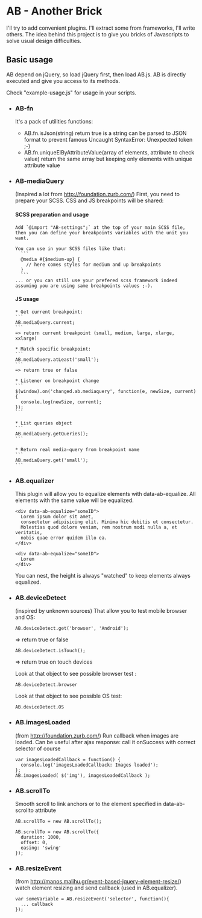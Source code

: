 # AB - Another Brick
I'll try to add convenient plugins. I'll extract some from frameworks, I'll write others.
The idea behind this project is to give you bricks of Javascripts to solve usual design difficulties.


## Basic usage
AB depend on jQuery, so load jQuery first, then load AB.js.
AB is directly executed and give you access to its methods.

Check "example-usage.js" for usage in your scripts.

* ### AB-fn
    It's a pack of utilities functions:
    * AB.fn.isJson(string)
      return true is a string can be parsed to JSON format to prevent famous Uncaught SyntaxError: Unexpected token ;-)
    * AB.fn.uniqueElByAttributeValue(array of elements, attribute to check value)
      return the same array but keeping only elements with unique attribute value


* ### AB-mediaQuery
    (Inspired a lot from http://foundation.zurb.com/)
    First, you need to prepare your SCSS. CSS and JS breakpoints will be shared:

    #### SCSS preparation and usage
      Add `@import "AB-settings";` at the top of your main SCSS file, then you can define your breakpoints variables with the unit you want.

      You can use in your SCSS files like that:
        ```
        @media #{$medium-up} {
          // here comes styles for medium and up breakpoints
        }
        ```
      ... or you can still use your prefered scss framework indeed assuming you are using same breakpoints values ;-).

    #### JS usage
      * Get current breakpoint:
      ```
      AB.mediaQuery.current;
      ```
      => return current breakpoint (small, medium, large, xlarge, xxlarge)

      * Match specific breakpoint:
      ```
      AB.mediaQuery.atLeast('small');
      ```
      => return true or false

      * Listener on breakpoint change
      ```
      $(window).on('changed.ab.mediaquery', function(e, newSize, current) {
        console.log(newSize, current);
      });
      ```

      * List queries object
      ```
      AB.mediaQuery.getQueries();
      ```

      * Return real media-query from breakpoint name
      ```
      AB.mediaQuery.get('small');
      ```


* ### AB.equalizer
    This plugin will allow you to equalize elements with data-ab-equalize. All elements with the same value will be equalized.

    ```
    <div data-ab-equalize="someID">
      Lorem ipsum dolor sit amet,
      consectetur adipisicing elit. Minima hic debitis ut consectetur.
      Molestias quod dolore veniam, rem nostrum modi nulla a, et veritatis,
      nobis quae error quidem illo ea.
    </div>

    <div data-ab-equalize="someID">
      Lorem
    </div>
    ```

    You can nest, the height is always "watched" to keep elements always equalized.


* ### AB.deviceDetect
    (inspired by unknown sources)
    That allow you to test mobile browser and OS:
    ```
    AB.deviceDetect.get('browser', 'Android');
    ```
    => return true or false

    ```
    AB.deviceDetect.isTouch();
    ```
    => return true on touch devices

    Look at that object to see possible browser test :
    ```
    AB.deviceDetect.browser
    ```

    Look at that object to see possible OS test:
    ```
    AB.deviceDetect.OS
    ```


* ### AB.imagesLoaded
    (from http://foundation.zurb.com/)
    Run callback when images are loaded.
    Can be useful after ajax response: call it onSuccess with correct selector of course
    ```
    var imagesLoadedCallback = function() {
      console.log('imagesLoadedCallback: Images loaded');
    };
    AB.imagesLoaded( $('img'), imagesLoadedCallback );
    ```

* ### AB.scrollTo
    Smooth scroll to link anchors or to the element specified in data-ab-scrollto attribute
    ```
    AB.scrollTo = new AB.scrollTo();

    AB.scrollTo = new AB.scrollTo({
      duration: 1000,
      offset: 0,
      easing: 'swing'
    });
    ```

* ### AB.resizeEvent
    (from http://manos.malihu.gr/event-based-jquery-element-resize/)
    watch element resizing and send callback (used in AB.equalizer).

    ```
    var someVariable = AB.resizeEvent('selector', function(){
      ... callback
    });
    ```